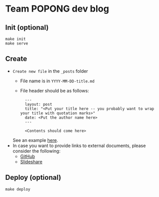 # Team POPONG dev blog

## Init (optional)

    make init
    make serve

## Create

- `Create new file` in the `_posts` folder
    - File name is in `YYYY-MM-DD-title.md`
    - File header should be as follows:

            ---
            layout: post
            title: "<Put your title here -- you probably want to wrap your title with quotation marks>"
            date: <Put the author name here>
            ---
         
            <Contents should come here>


    See an example [here](https://raw.githubusercontent.com/teampopong/teampopong.github.io/source/_posts/2016-08-06-open-everything-3.md).
- In case you want to provide links to external documents, please consider the following:
    - [GitHub](https://github.com/teampopong/teampopong.github.io/tree/source/docs)
    - [Slideshare](https://slideshare.com/teampopong)


## Deploy (optional)

    make deploy
